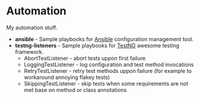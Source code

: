 Automation
==========

My automation stuff.

* **ansible** - Sample playbooks for [Ansible](http://www.ansible.com/) configuration management tool.
* **testng-listeners** - Sample playbooks for [TestNG](http://testng.org/) awesome testing framework.
  * AbortTestListener - abort tests uppon first failure
  * LoggingTestListener - log configuration and test method invocations
  * RetryTestListener - retry test methods uppon failure (for example to workaround annoying flakey tests)
  * SkippingTestListener - skip tests when some requirements are not met base on method or class annotations
